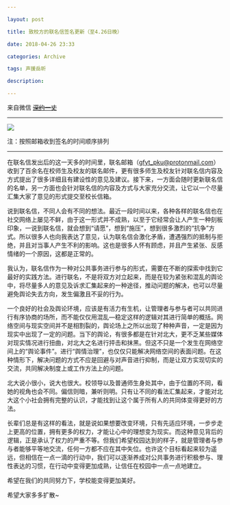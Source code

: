 ```yaml
---

layout: post

title: 致校方的联名信签名更新（至4.26日晚）

date: 2018-04-26 23:33

categories: Archive

tags: 声援岳昕

description: 

---
```


来自微信 ~~[深约一丈](https://mp.weixin.qq.com/s/T3v7IxyMFo_ZPvW2Ef2CJQ)~~

---

![](https://i.imgur.com/3XP7s4d.jpg)

注：按照邮箱收到签名的时间顺序排列

---

在联名信发出后的这一天多的时间里，联名邮箱（<gfyt_pku@protonmail.com>）收到了百余名在校师生及校友的联名邮件，更有很多师生及校友针对联名信内容及方式提出了很多详细且有建设性的意见及建议。接下来，一方面会随时更新联名信的名单，另一方面也会针对联名信的内容及方式与大家充分交流，让它以一个尽量汇集大家了意见的形式提交至校长信箱。

说到联名信，不同人会有不同的想法。最近一段时间以来，各种各样的联名信也在社交网络上屡见不鲜，由于这一形式并不成熟，以至于它经常会让人产生一种刻板印象，一说到联名信，就会想到“请愿”，想到“施压”，想到很多激烈的“抗争”方式。所以很多人也向我表达了意见，认为联名信会激化矛盾，遭遇强烈的抵制与拒绝，并且对当事人产生不利的影响。这也是很多人怀有顾虑，并且产生紧张、反感情绪的一个原因，这都是正常的。

我认为，联名信作为一种对公共事务进行参与的形式，需要在不断的探索中找到它最好的实践方法。进行联名，不是将双方对立起来，而是在较为紧张和混乱的舆论中，将尽量多人的意见及诉求汇集起来的一种途径，推动问题的解决，也可以尽量避免舆论失去方向，发生偏激且不妥的行为。

一个良好的社会及舆论环境，应该是有活力有生机，让管理者与参与者可以共同进行有序协商的场所，而不能仅仅用混乱—稳定这样的逻辑对其进行简单的概括。网络空间与现实空间并不是相割裂的，舆论场上之所以出现了种种声音，一定是因为现实中出现了一定的问题。当下的舆论，有很多都是在针对北大，更不乏某些媒体对现实情况进行扭曲，对北大之名进行抨击和抹黑。但这不只是一个发生在网络空间上的“舆论事件”。进行“舆情治理”，也仅仅只能解决网络空间的表面问题。在这种情形下，解决问题的方式不应是回避与对声音进行抑制，而是让双方实现切实的交流，共同解决制度上或工作方法上的问题。

北大说小很小，说大也很大。校领导以及普通师生身处其中，由于位置的不同，看她的视角也会不同。偏信则暗，兼听则明。只有让不同的看法汇集起来，才能对北大这个小社会拥有完整的认识，才能找到让这个属于所有人的共同体变得更好的方法。

长辈们总是有这样的看法，就是说如果想要改变环境，只有先适应环境，一步步走上更高的位置，拥有更多的权力，才能让心中的理想变为现实。而这种意见背后的逻辑，正是承认了权力的严重不等。但我们希望校园达到的样子，就是管理者与参与者能够平等地交流，任何一方都不应在其中失位。也许这个目标看起来较为遥远，但相信在一点一滴的行动中，我们可以逐渐养成对公共事务进行积极参与、理性表达的习惯，在行动中变得更加成熟，让信任在校园中一点一点地建立。

希望在我们的共同努力下，学校能变得更加美好。

希望大家多多扩散~

